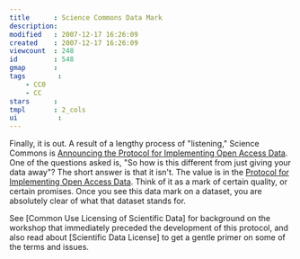 ```yaml
---
title      : Science Commons Data Mark
description: 
modified   : 2007-12-17 16:26:09
created    : 2007-12-17 16:26:09
viewcount  : 248
id         : 548
gmap       : 
tags        :
    - CC0
    - CC
stars      : 
tmpl       : 2_cols
ui			: 
---
```


Finally, it is out. A result of a lengthy process of "listening," Science Commons is [Announcing the Protocol for Implementing Open Access Data](http://sciencecommons.org/weblog/archives/2007/12/16/announcing-protocol-for-oa-data/). One of the questions asked is, "So how is this different from just giving your data away"? The short answer is that it isn't. The value is in the [Protocol for Implementing Open Access Data](http://sciencecommons.org/projects/publishing/open-access-data-protocol/). Think of it as a mark of certain quality, or certain promises. Once you see this data mark on a dataset, you are absolutely clear of what that dataset stands for.

See [Common Use Licensing of Scientific Data] for background on the workshop that immediately preceded the development of this protocol, and also read about [Scientific Data License] to get a gentle primer on some of the terms and issues.

